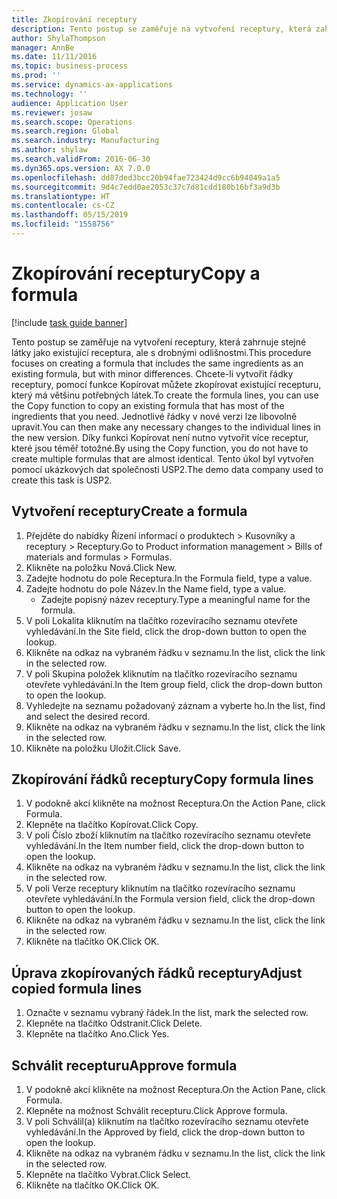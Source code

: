 ```yaml
---
title: Zkopírování receptury
description: Tento postup se zaměřuje na vytvoření receptury, která zahrnuje stejné látky jako existující receptura, ale s drobnými odlišnostmi.
author: ShylaThompson
manager: AnnBe
ms.date: 11/11/2016
ms.topic: business-process
ms.prod: ''
ms.service: dynamics-ax-applications
ms.technology: ''
audience: Application User
ms.reviewer: josaw
ms.search.scope: Operations
ms.search.region: Global
ms.search.industry: Manufacturing
ms.author: shylaw
ms.search.validFrom: 2016-06-30
ms.dyn365.ops.version: AX 7.0.0
ms.openlocfilehash: dd87ded3bcc20b94fae723424d9cc6b94049a1a5
ms.sourcegitcommit: 9d4c7edd0ae2053c37c7d81cdd180b16bf3a9d3b
ms.translationtype: HT
ms.contentlocale: cs-CZ
ms.lasthandoff: 05/15/2019
ms.locfileid: "1558756"
---
```

# <a name="copy-a-formula"></a><span data-ttu-id="f5480-103">Zkopírování receptury</span><span class="sxs-lookup"><span data-stu-id="f5480-103">Copy a formula</span></span>

[!include [task guide banner](../../includes/task-guide-banner.md)]

<span data-ttu-id="f5480-104">Tento postup se zaměřuje na vytvoření receptury, která zahrnuje stejné látky jako existující receptura, ale s drobnými odlišnostmi.</span><span class="sxs-lookup"><span data-stu-id="f5480-104">This procedure focuses on creating a formula that includes the same ingredients as an existing formula, but with minor differences.</span></span> <span data-ttu-id="f5480-105">Chcete-li vytvořit řádky receptury, pomocí funkce Kopírovat můžete zkopírovat existující recepturu, který má většinu potřebných látek.</span><span class="sxs-lookup"><span data-stu-id="f5480-105">To create the formula lines, you can use the Copy function to copy an existing formula that has most of the ingredients that you need.</span></span> <span data-ttu-id="f5480-106">Jednotlivé řádky v nové verzi lze libovolně upravit.</span><span class="sxs-lookup"><span data-stu-id="f5480-106">You can then make any necessary changes to the individual lines in the new version.</span></span> <span data-ttu-id="f5480-107">Díky funkci Kopírovat není nutno vytvořit více receptur, které jsou téměř totožné.</span><span class="sxs-lookup"><span data-stu-id="f5480-107">By using the Copy function, you do not have to create multiple formulas that are almost identical.</span></span> <span data-ttu-id="f5480-108">Tento úkol byl vytvořen pomocí ukázkových dat společnosti USP2.</span><span class="sxs-lookup"><span data-stu-id="f5480-108">The demo data company used to create this task is USP2.</span></span>


## <a name="create-a-formula"></a><span data-ttu-id="f5480-109">Vytvoření receptury</span><span class="sxs-lookup"><span data-stu-id="f5480-109">Create a formula</span></span>
1. <span data-ttu-id="f5480-110">Přejděte do nabídky Řízení informací o produktech > Kusovníky a receptury > Receptury.</span><span class="sxs-lookup"><span data-stu-id="f5480-110">Go to Product information management > Bills of materials and formulas > Formulas.</span></span>
2. <span data-ttu-id="f5480-111">Klikněte na položku Nová.</span><span class="sxs-lookup"><span data-stu-id="f5480-111">Click New.</span></span>
3. <span data-ttu-id="f5480-112">Zadejte hodnotu do pole Receptura.</span><span class="sxs-lookup"><span data-stu-id="f5480-112">In the Formula field, type a value.</span></span>
4. <span data-ttu-id="f5480-113">Zadejte hodnotu do pole Název.</span><span class="sxs-lookup"><span data-stu-id="f5480-113">In the Name field, type a value.</span></span>
    * <span data-ttu-id="f5480-114">Zadejte popisný název receptury.</span><span class="sxs-lookup"><span data-stu-id="f5480-114">Type a meaningful name for the formula.</span></span>  
5. <span data-ttu-id="f5480-115">V poli Lokalita kliknutím na tlačítko rozevíracího seznamu otevřete vyhledávání.</span><span class="sxs-lookup"><span data-stu-id="f5480-115">In the Site field, click the drop-down button to open the lookup.</span></span>
6. <span data-ttu-id="f5480-116">Klikněte na odkaz na vybraném řádku v seznamu.</span><span class="sxs-lookup"><span data-stu-id="f5480-116">In the list, click the link in the selected row.</span></span>
7. <span data-ttu-id="f5480-117">V poli Skupina položek kliknutím na tlačítko rozevíracího seznamu otevřete vyhledávání.</span><span class="sxs-lookup"><span data-stu-id="f5480-117">In the Item group field, click the drop-down button to open the lookup.</span></span>
8. <span data-ttu-id="f5480-118">Vyhledejte na seznamu požadovaný záznam a vyberte ho.</span><span class="sxs-lookup"><span data-stu-id="f5480-118">In the list, find and select the desired record.</span></span>
9. <span data-ttu-id="f5480-119">Klikněte na odkaz na vybraném řádku v seznamu.</span><span class="sxs-lookup"><span data-stu-id="f5480-119">In the list, click the link in the selected row.</span></span>
10. <span data-ttu-id="f5480-120">Klikněte na položku Uložit.</span><span class="sxs-lookup"><span data-stu-id="f5480-120">Click Save.</span></span>

## <a name="copy-formula-lines"></a><span data-ttu-id="f5480-121">Zkopírování řádků receptury</span><span class="sxs-lookup"><span data-stu-id="f5480-121">Copy formula lines</span></span>
1. <span data-ttu-id="f5480-122">V podokně akcí klikněte na možnost Receptura.</span><span class="sxs-lookup"><span data-stu-id="f5480-122">On the Action Pane, click Formula.</span></span>
2. <span data-ttu-id="f5480-123">Klepněte na tlačítko Kopírovat.</span><span class="sxs-lookup"><span data-stu-id="f5480-123">Click Copy.</span></span>
3. <span data-ttu-id="f5480-124">V poli Číslo zboží kliknutím na tlačítko rozevíracího seznamu otevřete vyhledávání.</span><span class="sxs-lookup"><span data-stu-id="f5480-124">In the Item number field, click the drop-down button to open the lookup.</span></span>
4. <span data-ttu-id="f5480-125">Klikněte na odkaz na vybraném řádku v seznamu.</span><span class="sxs-lookup"><span data-stu-id="f5480-125">In the list, click the link in the selected row.</span></span>
5. <span data-ttu-id="f5480-126">V poli Verze receptury kliknutím na tlačítko rozevíracího seznamu otevřete vyhledávání.</span><span class="sxs-lookup"><span data-stu-id="f5480-126">In the Formula version field, click the drop-down button to open the lookup.</span></span>
6. <span data-ttu-id="f5480-127">Klikněte na odkaz na vybraném řádku v seznamu.</span><span class="sxs-lookup"><span data-stu-id="f5480-127">In the list, click the link in the selected row.</span></span>
7. <span data-ttu-id="f5480-128">Klikněte na tlačítko OK.</span><span class="sxs-lookup"><span data-stu-id="f5480-128">Click OK.</span></span>

## <a name="adjust-copied-formula-lines"></a><span data-ttu-id="f5480-129">Úprava zkopírovaných řádků receptury</span><span class="sxs-lookup"><span data-stu-id="f5480-129">Adjust copied formula lines</span></span>
1. <span data-ttu-id="f5480-130">Označte v seznamu vybraný řádek.</span><span class="sxs-lookup"><span data-stu-id="f5480-130">In the list, mark the selected row.</span></span>
2. <span data-ttu-id="f5480-131">Klepněte na tlačítko Odstranit.</span><span class="sxs-lookup"><span data-stu-id="f5480-131">Click Delete.</span></span>
3. <span data-ttu-id="f5480-132">Klepněte na tlačítko Ano.</span><span class="sxs-lookup"><span data-stu-id="f5480-132">Click Yes.</span></span>

## <a name="approve-formula"></a><span data-ttu-id="f5480-133">Schválit recepturu</span><span class="sxs-lookup"><span data-stu-id="f5480-133">Approve formula</span></span>
1. <span data-ttu-id="f5480-134">V podokně akcí klikněte na možnost Receptura.</span><span class="sxs-lookup"><span data-stu-id="f5480-134">On the Action Pane, click Formula.</span></span>
2. <span data-ttu-id="f5480-135">Klepněte na možnost Schválit recepturu.</span><span class="sxs-lookup"><span data-stu-id="f5480-135">Click Approve formula.</span></span>
3. <span data-ttu-id="f5480-136">V poli Schválil(a) kliknutím na tlačítko rozevíracího seznamu otevřete vyhledávání.</span><span class="sxs-lookup"><span data-stu-id="f5480-136">In the Approved by field, click the drop-down button to open the lookup.</span></span>
4. <span data-ttu-id="f5480-137">Klikněte na odkaz na vybraném řádku v seznamu.</span><span class="sxs-lookup"><span data-stu-id="f5480-137">In the list, click the link in the selected row.</span></span>
5. <span data-ttu-id="f5480-138">Klepněte na tlačítko Vybrat.</span><span class="sxs-lookup"><span data-stu-id="f5480-138">Click Select.</span></span>
6. <span data-ttu-id="f5480-139">Klikněte na tlačítko OK.</span><span class="sxs-lookup"><span data-stu-id="f5480-139">Click OK.</span></span>

